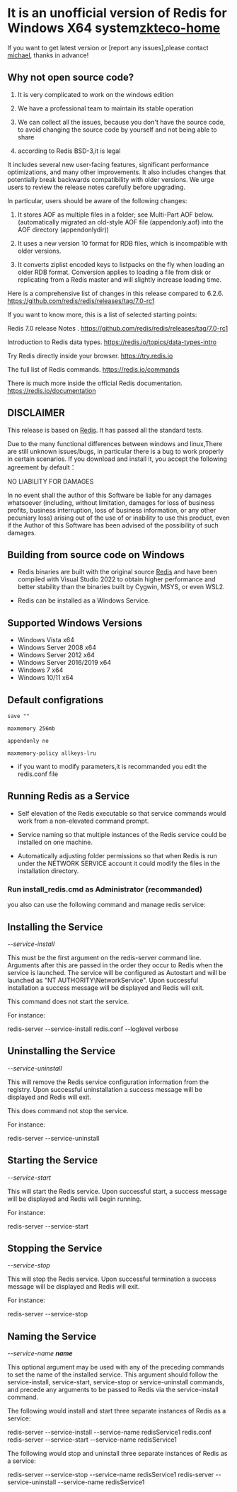 # It is an unofficial version of Redis for Windows X64 system[zkteco-home](https://github.com/zkteco-home/redis-windows)


If you want to get latest version or [report any issues],please contact [michael](michael.wang.zkteco@gmail.com), thanks in advance!

## Why not open source code?

1. It is very complicated to work on the windows edition

2. We have a professional team to maintain its stable operation

3. We can collect all the issues, because you don't have the source code, to avoid changing the source code by yourself and not being able to share

4. according to Redis BSD-3,it is legal

It includes several new user-facing features, significant performance
optimizations, and many other improvements. It also includes changes that
potentially break backwards compatibility with older versions. We urge users to
review the release notes carefully before upgrading.

In particular, users should be aware of the following changes:

1. It stores AOF as multiple files in a folder; see Multi-Part AOF below.
	(automatically migrated an old-style AOF file (appendonly.aof) into the AOF directory (appendonlydir))
	
2. It uses a new version 10 format for RDB files, which is incompatible
	with older versions.

3. It converts ziplist encoded keys to listpacks on the fly when loading
	an older RDB format. Conversion applies to loading a file from disk or
	replicating from a Redis master and will slightly increase loading time.

Here is a comprehensive list of changes in this release compared to 6.2.6.
https://github.com/redis/redis/releases/tag/7.0-rc1



If you want to know more, this is a list of selected starting points:

Redis 7.0 release Notes . https://github.com/redis/redis/releases/tag/7.0-rc1

Introduction to Redis data types. https://redis.io/topics/data-types-intro

Try Redis directly inside your browser. https://try.redis.io

The full list of Redis commands. https://redis.io/commands

There is much more inside the official Redis documentation. https://redis.io/documentation

## DISCLAIMER

This release is based on [Redis](https://github.com/redis/redis). It has passed all the standard tests.

Due to the many functional differences between windows and linux,There are still unknown issues/bugs, in particular there is a bug to work properly in certain scenarios.
If you download and install it, you accept the following agreement by default：

NO LIABILITY FOR DAMAGES

In no event shall the author of this Software be liable for any damages whatsoever (including, without limitation, damages for loss of business profits, business interruption, loss of business information, or any other pecuniary loss) arising out of the use of or inability to use this product, even if the Author of this Software has been advised of the possibility of such damages.


## Building from source code on Windows

  - Redis binaries are built with the original source [Redis](https://github.com/redis/redis) and have been compiled with Visual Studio 2022 to obtain higher performance and better stability than the binaries built by Cygwin, MSYS, or even WSL2.

  - Redis can be installed as a Windows Service.
  
## Supported Windows Versions

- Windows Vista x64
- Windows Server 2008 x64
- Windows Server 2012 x64
- Windows Server 2016/2019 x64  
- Windows 7 x64
- Windows 10/11 x64


## Default configrations

	save ""
	
	maxmemory 256mb
	
	appendonly no
	
	maxmemory-policy allkeys-lru

- if you want to modify parameters,it is recommanded you edit the redis.conf file


## Running Redis as a Service

-   Self elevation of the Redis executable so that service commands would work from a non-elevated command prompt.

-   Service naming so that multiple instances of the Redis service could be installed on one machine.

-   Automatically adjusting folder permissions so that when Redis is run under the NETWORK SERVICE account it could modify the files in the installation directory.



### Run install_redis.cmd as Administrator  (recommanded)

you also can use the following command and manage redis service:


Installing the Service
------------------------

*--service-install*

This must be the first argument on the redis-server command line. Arguments after this are passed in the order they occur to Redis when the service is launched. The service will be configured as Autostart and will be launched as "NT AUTHORITY\\NetworkService". Upon successful installation a success message will be displayed and Redis will exit.

This command does not start the service.

For instance:

redis-server --service-install redis.conf --loglevel verbose

Uninstalling the Service
------------------------

*--service-uninstall*

This will remove the Redis service configuration information from the registry. Upon successful uninstallation a success message will be displayed and Redis will exit.

This does command not stop the service.

For instance:

redis-server --service-uninstall

Starting the Service
--------------------

*--service-start*

This will start the Redis service. Upon successful start, a success message will be displayed and Redis will begin running.

For instance:

redis-server --service-start

Stopping the Service
--------------------

*--service-stop*

This will stop the Redis service. Upon successful termination a success message will be displayed and Redis will exit.

For instance:

redis-server --service-stop

Naming the Service
------------------

*--service-name **name***

This optional argument may be used with any of the preceding commands to set the name of the installed service. This argument should follow the service-install, service-start, service-stop or service-uninstall commands, and precede any arguments to be passed to Redis via the service-install command.

The following would install and start three separate instances of Redis as a service:

redis-server --service-install --service-name redisService1 redis.conf
redis-server --service-start --service-name redisService1

The following would stop and uninstall three separate instances of Redis as a service:

redis-server --service-stop --service-name redisService1
redis-server --service-uninstall --service-name redisService1



  
